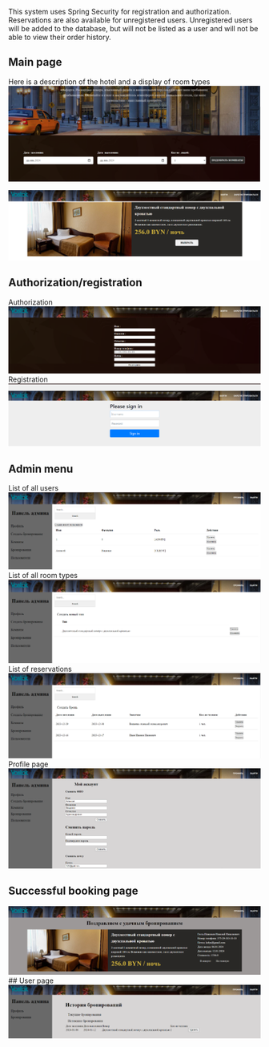 This system uses Spring Security for registration and authorization. Reservations are also available for unregistered users. Unregistered users will be added to the database, but will not be listed as a user and will not be able to view their order history.
## Main page
Here is a description of the hotel and a display of room types
<img src="screenshots/img.png">

<img src="screenshots/img_1.png"></img>
## Authorization/registration
Authorization
<img src="screenshots/img_2.png">
Registration
<img src="screenshots/img_9.png">
## Admin menu
List of all users
<img src="screenshots/img_4.png">
List of all room types
<img src="screenshots/img_5.png">
List of reservations
<img src="screenshots/img_3.png">
Profile page
<img src="screenshots/img_6.png">
## Successful booking page
<img src="screenshots/img_7.png">
## User page
<img src="screenshots/img_8.png">

